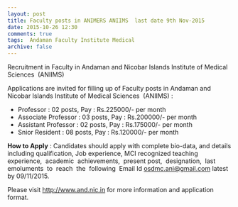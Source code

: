 ```yaml
---
layout: post
title: Faculty posts in ANIMERS ANIIMS  last date 9th Nov-2015   
date: 2015-10-26 12:30
comments: true
tags:  Andaman Faculty Institute Medical 
archive: false
---
```

Recruitment in Faculty in Andaman and Nicobar Islands Institute of Medical Sciences  (ANIIMS)

Applications are invited for filling up of Faculty posts in Andaman and Nicobar Islands Institute of Medical Sciences  (ANIIMS) :   

- Professor : 02 posts, Pay : Rs.225000/- per month
- Associate Professor : 03 posts, Pay : Rs.200000/- per month
- Assistant Professor : 02 posts, Pay : Rs.175000/- per month 
- Snior Resident : 08 posts, Pay : Rs.120000/- per month


**How to Apply** : Candidates should apply with complete bio-data, and details including qualification, Job experience, MCI recognized teaching  experience,  academic  achievements,  present post,  designation,  last  emoluments  to  reach  the  following  Email Id 
osdmc.ani@gmail.com latest  by 09/11/2015.


Please visit <http://www.and.nic.in>   for more information and application format.



